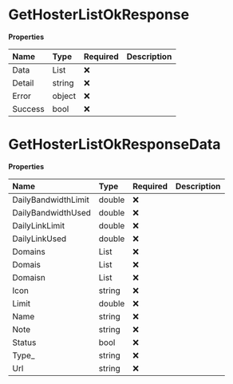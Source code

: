 # GetHosterListOkResponse

**Properties**

| Name    | Type                              | Required | Description |
| :------ | :-------------------------------- | :------- | :---------- |
| Data    | List<GetHosterListOkResponseData> | ❌       |             |
| Detail  | string                            | ❌       |             |
| Error   | object                            | ❌       |             |
| Success | bool                              | ❌       |             |

# GetHosterListOkResponseData

**Properties**

| Name                | Type         | Required | Description |
| :------------------ | :----------- | :------- | :---------- |
| DailyBandwidthLimit | double       | ❌       |             |
| DailyBandwidthUsed  | double       | ❌       |             |
| DailyLinkLimit      | double       | ❌       |             |
| DailyLinkUsed       | double       | ❌       |             |
| Domains             | List<string> | ❌       |             |
| Domais              | List<string> | ❌       |             |
| Domaisn             | List<string> | ❌       |             |
| Icon                | string       | ❌       |             |
| Limit               | double       | ❌       |             |
| Name                | string       | ❌       |             |
| Note                | string       | ❌       |             |
| Status              | bool         | ❌       |             |
| Type\_              | string       | ❌       |             |
| Url                 | string       | ❌       |             |
